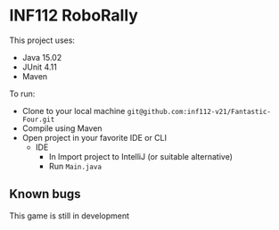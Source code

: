 # INF112 RoboRally

This project uses:
*   Java 15.02
*   JUnit 4.11
*   Maven

To run:
  - Clone to your local machine 
  `git@github.com:inf112-v21/Fantastic-Four.git`
  - Compile using Maven 
  - Open project in your favorite IDE or CLI
      - IDE
        - In Import project to IntelliJ (or suitable alternative)
        -  Run `Main.java`
      
   

## Known bugs
This game is still in development
